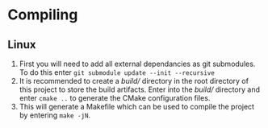 # Compiling
## Linux
1. First you will need to add all external dependancies as git submodules. To do this enter `git submodule update --init --recursive`
2. It is recommended to create a *build/* directory in the root directory of this project to store the build artifacts. Enter into the *build/* directory and enter `cmake ..` to generate the CMake configuration files.
3. This will generate a Makefile which can be used to compile the project by entering `make -jN`.
